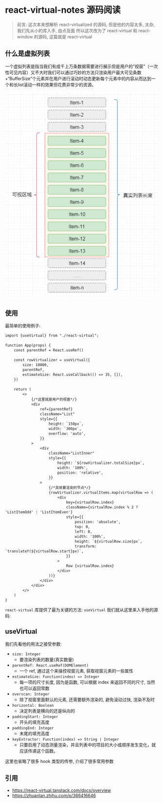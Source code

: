 # react-virtual-notes 源码阅读

> 前言: 这次本来想解析 react-virtualized 的源码, 但是他的内容太多, 太杂, 我们先从小的库入手, 由点及面
> 所以这次改为了 react-virtual 和 react-window 的源码, 这篇就是 react-virtual

## 什么是虚拟列表

一个虚拟列表是指当我们有成千上万条数据需要进行展示但是用户的“视窗”（一次性可见内容）又不大时我们可以通过巧妙的方法只渲染用户最大可见条数+“BufferSize”个元素并在用户进行滚动时动态更新每个元素中的内容从而达到一个和长list滚动一样的效果但花费非常少的资源。

![介绍](public/img.png)

## 使用

最简单的使用例子:

```tsx
import {useVirtual} from "./react-virtual";

function App(props) {
    const parentRef = React.useRef()

    const rowVirtualizer = useVirtual({
        size: 10000,
        parentRef,
        estimateSize: React.useCallback(() => 35, []),
    })

    return (
        <>
            {/*这里就是用户的视窗*/}
            <div
                ref={parentRef}
                className="List"
                style={{
                    height: `150px`,
                    width: `300px`,
                    overflow: 'auto',
                }}
            >
                <div
                    className="ListInner"
                    style={{
                        height: `${rowVirtualizer.totalSize}px`,
                        width: '100%',
                        position: 'relative',
                    }}
                >
                    {/*具体要渲染的节点*/}
                    {rowVirtualizer.virtualItems.map(virtualRow => (
                        <div
                            key={virtualRow.index}
                            className={virtualRow.index % 2 ? 'ListItemOdd' : 'ListItemEven'}
                            style={{
                                position: 'absolute',
                                top: 0,
                                left: 0,
                                width: '100%',
                                height: `${virtualRow.size}px`,
                                transform: `translateY(${virtualRow.start}px)`,
                            }}
                        >
                            Row {virtualRow.index}
                        </div>
                    ))}
                </div>
            </div>
        </>
    )
}
```

`react-virtual` 库提供了最为关键的方法: `useVirtual` 我们就从这里来入手他的源码:


## useVirtual

我们先看他的用法之接受参数:

*   `size: Integer`
    *   要渲染列表的数量(真实数量)
*   `parentRef: React.useRef(DOMElement)`
    *   一个 ref, 通过这个来操控视窗元素, 获取视窗元素的一些属性
*   `estimateSize: Function(index) => Integer`
    *   每一项的尺寸长度, 因为是函数, 可以根据 index 来返回不同的尺寸, 当然也可以返回常数
*   `overscan: Integer`
    *   除了视窗里面默认的元素, 还需要额外渲染的, 避免滚动过快, 渲染不及时
*   `horizontal: Boolean`
    *   决定列表是横向的还是纵向的
*   `paddingStart: Integer`
    *   开头的填充高度
*   `paddingEnd: Integer`
    *   末尾的填充高度
*   `keyExtractor: Function(index) => String | Integer`
    *   只要启用了动态测量渲染，并且列表中的项目的大小或顺序发生变化，就应该传递这个函数。

这里也省略了很多 hook 类型的传参, 介绍了很多常用参数

## 引用

- https://react-virtual.tanstack.com/docs/overview 
- https://zhuanlan.zhihu.com/p/366416646
